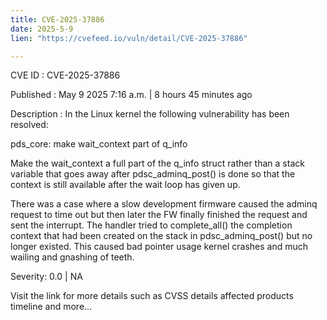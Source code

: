 ```yaml
---
title: CVE-2025-37886
date: 2025-5-9
lien: "https://cvefeed.io/vuln/detail/CVE-2025-37886"

---
```


CVE ID : CVE-2025-37886

Published :  May 9
2025
7:16 a.m. | 8 hours
45 minutes ago

Description : In the Linux kernel
the following vulnerability has been resolved:

pds_core: make wait_context part of q_info

Make the wait_context a full part of the q_info struct rather
than a stack variable that goes away after pdsc_adminq_post()
is done so that the context is still available after the wait
loop has given up.

There was a case where a slow development firmware caused
the adminq request to time out
but then later the FW finally
finished the request and sent the interrupt.  The handler tried
to complete_all() the completion context that had been created
on the stack in pdsc_adminq_post() but no longer existed.
This caused bad pointer usage
kernel crashes
and much wailing
and gnashing of teeth.

Severity: 0.0 | NA

Visit the link for more details
such as CVSS details
affected products
timeline
and more...
